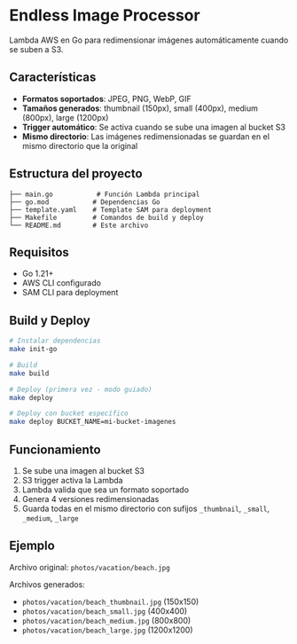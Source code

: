 # Endless Image Processor

Lambda AWS en Go para redimensionar imágenes automáticamente cuando se suben a S3.

## Características

- **Formatos soportados**: JPEG, PNG, WebP, GIF
- **Tamaños generados**: thumbnail (150px), small (400px), medium (800px), large (1200px)
- **Trigger automático**: Se activa cuando se sube una imagen al bucket S3
- **Mismo directorio**: Las imágenes redimensionadas se guardan en el mismo directorio que la original

## Estructura del proyecto

```
├── main.go           # Función Lambda principal
├── go.mod           # Dependencias Go
├── template.yaml    # Template SAM para deployment
├── Makefile         # Comandos de build y deploy
└── README.md        # Este archivo
```

## Requisitos

- Go 1.21+
- AWS CLI configurado
- SAM CLI para deployment

## Build y Deploy

```bash
# Instalar dependencias
make init-go

# Build
make build

# Deploy (primera vez - modo guiado)
make deploy

# Deploy con bucket específico
make deploy BUCKET_NAME=mi-bucket-imagenes
```

## Funcionamiento

1. Se sube una imagen al bucket S3
2. S3 trigger activa la Lambda
3. Lambda valida que sea un formato soportado
4. Genera 4 versiones redimensionadas
5. Guarda todas en el mismo directorio con sufijos `_thumbnail`, `_small`, `_medium`, `_large`

## Ejemplo

Archivo original: `photos/vacation/beach.jpg`

Archivos generados:
- `photos/vacation/beach_thumbnail.jpg` (150x150)
- `photos/vacation/beach_small.jpg` (400x400) 
- `photos/vacation/beach_medium.jpg` (800x800)
- `photos/vacation/beach_large.jpg` (1200x1200)
